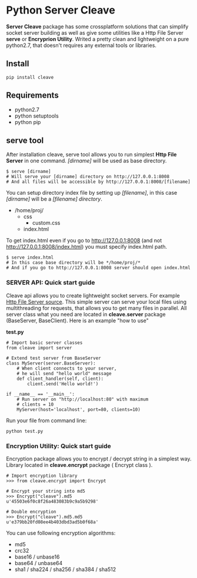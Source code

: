 Python Server Cleave
====================
**Server Cleave** package has some crossplatform solutions that can simplify socket server building as well as give some utilities like a Http File Server **serve** or **Encryprion Utility**. Writed a pretty clean and lightweight on a pure python2.7, that doesn't requires any external tools or libraries.

Install
-------

    pip install cleave


Requirements
------------
 - python2.7
 - python setuptools
 - python pip


**serve** tool
----------
After installation cleave, serve tool allows you to run simplest **Http File Server** in one command. *[dirname]* will be used as base directory. 

    $ serve [dirname]
    # Will serve your [dirname] directory on http://127.0.0.1:8008
    # And all files will be accessible by http://127.0.0.1:8008/[filename]
    

You can setup directory index file by setting up *[filename]*, in this case *[dirname]* will be a *[filename] directory*.

 - /home/proj/
    - css
        - custom.css
    - index.html
 
To get index.html even if you go to http://127.0.0.1:8008 (and not http://127.0.0.1:8008/index.html) you must specify index.html path.

    $ serve index.html
    # In this case base directory will be */home/proj/*
    # And if you go to http://127.0.0.1:8008 server should open index.html

### SERVER API: Quick start guide
Cleave api allows you to create lightweight socket servers. For example [Http File Server source](https://github.com/Max201/cleave/blob/master/cleave/tool/serve.py "Http File Server source"). This simple server can serve your local files using multithreading for requests, that allows you to get many files in parallel. All server class what you need are located in **cleave.server** package (BaseServer, BaseClient). Here is an example "how to use"

**test.py**
	
    # Import basic server classes
    from cleave import server
    
    # Extend test server from BaseServer
    class MyServer(server.BaseServer):
	    # When client connects to your server,
	    # he will send "hello world" message
        def client_handler(self, client):
            client.send('Hello world!')
    
    if __name__ == '__main__':
	    # Run server on "http://localhost:80" with maximum
	    # clients = 10
	    MyServer(host='localhost', port=80, clients=10)

Run your file from command line:

	python test.py
	

### Encryption Utility: Quick start guide
Encryption package allows you to encrypt / decrypt string in a simplest way. Library located in **cleave.encrypt** package ( Encrypt class ).

	# Import encryption library
	>>> from cleave.encrypt import Encrypt
	
	# Encrypt your string into md5
	>>> Encrypt("cleave").md5
	u'45503e6f0c8f26a483083b9c9a5b9298'
	
	# Double encryption
	>>> Encrypt("cleave").md5.md5
	u'e379bb20fd08ee4b403dbd3ad5b0f68a'

You can use following encryption algorithms:

- md5
- crc32
- base16 / unbase16
- base64 / unbase64
- sha1 / sha224 / sha256 / sha384 / sha512
